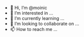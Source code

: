 - 👋 Hi, I’m @moinic
- 👀 I’m interested in ...
- 🌱 I’m currently learning ...
- 💞️ I’m looking to collaborate on ...
- 📫 How to reach me ...

<!---
moinic/moinic is a ✨ special ✨ repository because its `README.md` (this file) appears on your GitHub profile.
You can click the Preview link to take a look at your changes.
--->
